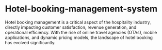# Hotel-booking-management-system
Hotel booking management is a critical aspect of the hospitality industry, directly impacting customer satisfaction, revenue generation, and operational efficiency. With the rise of online travel agencies (OTAs), mobile applications, and dynamic pricing models, the landscape of hotel booking has evolved significantly. 
